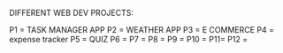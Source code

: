 DIFFERENT WEB DEV PROJECTS:


P1 = TASK MANAGER APP
P2 = WEATHER APP
P3 = E COMMERCE
P4 = expense tracker
P5 = QUIZ
P6 = 
P7 = 
P8 = 
P9 = 
P10 = 
P11= 
P12 = 